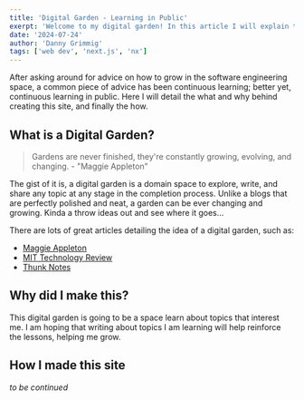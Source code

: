 ```yaml
---
title: 'Digital Garden - Learning in Public'
exerpt: 'Welcome to my digital garden! In this article I will explain the what, why, and how behind this site'
date: '2024-07-24'
author: 'Danny Grimmig'
tags: ['web dev', 'next.js', 'nx']
---
```

After asking around for advice on how to grow in the software engineering space, a common piece of advice has been continuous learning; better yet, continuous learning in public. Here I will detail the what and why behind creating this site, and finally the how. 

## What is a Digital Garden?
> Gardens are never finished, they're constantly growing, evolving, and changing. - "Maggie Appleton"

The gist of it is, a digital garden is a domain space to explore, write, and share any topic at any stage in the completion process. Unlike a blogs that are perfectly polished and neat, a garden can be ever changing and growing. Kinda a throw ideas out and see where it goes...

There are lots of great articles detailing the idea of a digital garden, such as:
* [Maggie Appleton](https://maggieappleton.com/garden-history)
* [MIT Technology Review](https://www.technologyreview.com/2020/09/03/1007716/digital-gardens-let-you-cultivate-your-own-little-bit-of-the-internet/)
* [Thunk Notes](https://www.thunknotes.com/blog/what-is-a-digital-garden)



## Why did I make this?
This digital garden is going to be a space learn about topics that interest me. I am hoping that writing about topics I am learning will help reinforce the lessons, helping me grow. 

## How I made this site
*to be continued*